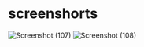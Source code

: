 # screenshorts
 ![Screenshot (107)](https://github.com/user-attachments/assets/2534d78c-c70d-40f6-8e6c-827dd0bb109c)
![Screenshot (108)](https://github.com/user-attachments/assets/79a0e96c-1b0f-4f5e-ad37-88640cc81c89)
